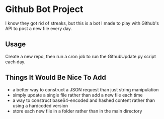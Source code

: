 # Github Bot Project

I know they got rid of streaks, but this is a bot I made to play with Github's API to post a new file every day.

## Usage
Create a new repo, then run a cron job to run the GithubUpdate.py script each day.

## Things It Would Be Nice To Add

* a better way to construct a JSON request than just string manipulation
* simply update a single file rather than add a new file each time
* a way to construct base64-encoded and hashed content rather than using a hardcoded version
* store each new file in a folder rather than in the main directory
